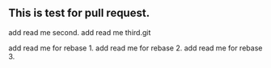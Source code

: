 ## This is test for pull request.

add read me second.
add read me third.git 

add read me for rebase 1.
add read me for rebase 2.
add read me for rebase 3.